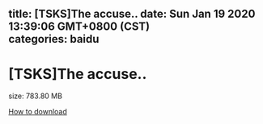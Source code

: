 
title: [TSKS]The accuse..
date: Sun Jan 19 2020 13:39:06 GMT+0800 (CST)    
categories: baidu
---

# [TSKS]The accuse..
size: 783.80 MB
 
 

[How to download](https://bpcam.bemobtrk.com/go/2ceec3aa-1ca2-46d6-b9ff-aaa5c184517c?jno=955)